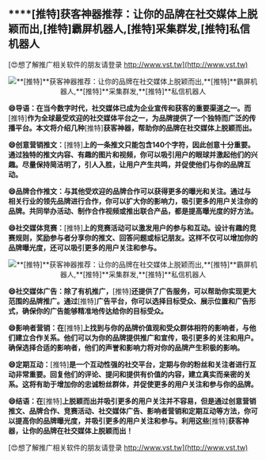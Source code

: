 ## ****[推特]**获客神器推荐：让你的品牌在社交媒体上脱颖而出,**[推特]**霸屏机器人,**[推特]**采集群发,**[推特]**私信机器人**

[😍想了解推广相关软件的朋友请登录 http://www.vst.tw](http://www.vst.tw)

 <center><img src="https://vst.tw/MP4/tuiguang/png/0.png" alt="**[推特]**获客神器推荐：让你的品牌在社交媒体上脱颖而出,**[推特]**霸屏机器人,**[推特]**采集群发,**[推特]**私信机器人"></center>

**😄导语：在当今数字时代，社交媒体已成为企业宣传和获客的重要渠道之一。而**[推特]**作为全球最受欢迎的社交媒体平台之一，为品牌提供了一个独特而广泛的传播平台。本文将介绍几种**[推特]**获客神器，帮助你的品牌在社交媒体上脱颖而出。**

**😄创意营销推文：**[推特]**上的一条推文只能包含140个字符，因此创意十分重要。通过独特的推文内容、有趣的图片和视频，你可以吸引用户的眼球并激起他们的兴趣。尽量保持简洁明了，引人入胜，让用户产生共鸣，并促使他们与你的品牌互动。**

**😄品牌合作推文：与其他受欢迎的品牌合作可以获得更多的曝光和关注。通过与相关行业的领先品牌进行合作，你可以扩大你的影响力，吸引更多的用户关注你的品牌。共同举办活动、制作合作视频或推出联合产品，都是提高曝光度的好方法。**

**😄社交媒体竞赛：**[推特]**上的竞赛活动可以激发用户的参与和互动。设计有趣的竞赛规则，奖励参与者分享你的推文、回答问题或标记朋友。这样不仅可以增加你的品牌曝光度，还可以吸引更多的用户关注和参与。**

 <center><img src="https://vst.tw/MP4/tuiguang/png/0.png" alt="**[推特]**获客神器推荐：让你的品牌在社交媒体上脱颖而出,**[推特]**霸屏机器人,**[推特]**采集群发,**[推特]**私信机器人"></center>

**😄社交媒体广告：除了有机推广，**[推特]**还提供了广告服务，可以帮助你实现更大范围的品牌推广。通过**[推特]**广告平台，你可以选择目标受众、展示位置和广告形式，确保你的广告能够精准地传达给你的目标受众。**

**😄影响者营销：在**[推特]**上找到与你的品牌价值观和受众群体相符的影响者，与他们建立合作关系。他们可以为你的品牌提供推广和宣传，吸引更多的关注和用户。确保选择合适的影响者，他们的声誉和影响力将对你的品牌产生积极的影响。**

**😄定期互动：**[推特]**是一个互动性强的社交平台，定期与你的粉丝和关注者进行互动非常重要。回复他们的评论、提问和提供有价值的内容，建立真实而亲密的关系。这将有助于增加你的忠诚粉丝群体，并促使更多的用户关注和参与你的品牌。**

**😄结语：在**[推特]**上脱颖而出并吸引更多的用户关注并不容易，但是通过创意营销推文、品牌合作、竞赛活动、社交媒体广告、影响者营销和定期互动等方法，你可以提高你的品牌曝光度，并吸引更多的用户关注和参与。利用这些**[推特]**获客神器，让你的品牌在社交媒体上脱颖而出！**

[😍想了解推广相关软件的朋友请登录 http://www.vst.tw](http://www.vst.tw)



